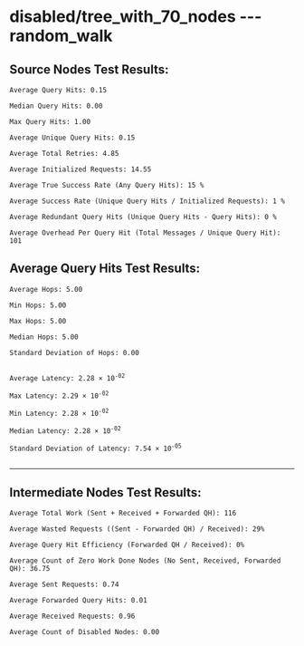 # disabled/tree_with_70_nodes --- random_walk
## Source Nodes Test Results:
	Average Query Hits: 0.15

	Median Query Hits: 0.00

	Max Query Hits: 1.00

	Average Unique Query Hits: 0.15

	Average Total Retries: 4.85

	Average Initialized Requests: 14.55

	Average True Success Rate (Any Query Hits): 15 %

	Average Success Rate (Unique Query Hits / Initialized Requests): 1 %

	Average Redundant Query Hits (Unique Query Hits - Query Hits): 0 %

	Average Overhead Per Query Hit (Total Messages / Unique Query Hit): 101



## Average Query Hits Test Results:
<pre><code>Average Hops: 5.00

Min Hops: 5.00

Max Hops: 5.00

Median Hops: 5.00

Standard Deviation of Hops: 0.00


Average Latency: 2.28 × 10<sup>-02</sup>

Max Latency: 2.29 × 10<sup>-02</sup>

Min Latency: 2.28 × 10<sup>-02</sup>

Median Latency: 2.28 × 10<sup>-02</sup>

Standard Deviation of Latency: 7.54 × 10<sup>-05</sup>

</code></pre>

---------------------------------------------
## Intermediate Nodes Test Results:

	Average Total Work (Sent + Received + Forwarded QH): 116

	Average Wasted Requests ((Sent - Forwarded QH) / Received): 29%

	Average Query Hit Efficiency (Forwarded QH / Received): 0%

	Average Count of Zero Work Done Nodes (No Sent, Received, Forwarded QH): 36.75

	Average Sent Requests: 0.74

	Average Forwarded Query Hits: 0.01

	Average Received Requests: 0.96

	Average Count of Disabled Nodes: 0.00

